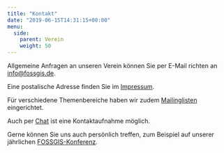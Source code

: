```yaml
---
title: "Kontakt"
date: "2019-06-15T14:31:15+00:00"
menu:
  side:
    parent: Verein
    weight: 50
---
```


Allgemeine Anfragen an unseren Verein können Sie per E-Mail richten an [info@fossgis.de](mailto:info@fossgis.de).

Eine postalische Adresse finden Sie im [Impressum](/impressum/).

Für verschiedene Themenbereiche haben wir zudem [Mailinglisten](community_mailinglisten.html) eingerichtet.

Auch per [Chat](community_chat.html) ist eine Kontaktaufnahme möglich.

Gerne können Sie uns auch persönlich treffen, zum Beispiel auf unserer jährlichen [FOSSGIS-Konferenz](/konferenz/).
